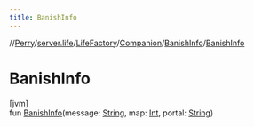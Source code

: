 ```yaml
---
title: BanishInfo
---
```

//[Perry](../../../../../index.html)/[server.life](../../../index.html)/[LifeFactory](../../index.html)/[Companion](../index.html)/[BanishInfo](index.html)/[BanishInfo](-banish-info.html)



# BanishInfo



[jvm]\
fun [BanishInfo](-banish-info.html)(message: [String](https://kotlinlang.org/api/latest/jvm/stdlib/kotlin/-string/index.html), map: [Int](https://kotlinlang.org/api/latest/jvm/stdlib/kotlin/-int/index.html), portal: [String](https://kotlinlang.org/api/latest/jvm/stdlib/kotlin/-string/index.html))




